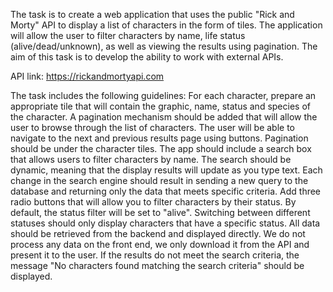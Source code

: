 The task is to create a web application that uses the public "Rick and Morty" API to display a list of characters in the form of tiles. The application will allow the user to filter characters by name, life status (alive/dead/unknown), as well as viewing the results using pagination. The aim of this task is to develop the ability to work with external APIs.

API link: https://rickandmortyapi.com

The task includes the following guidelines:
For each character, prepare an appropriate tile that will contain the graphic, name, status and species of the character.
A pagination mechanism should be added that will allow the user to browse through the list of characters. The user will be able to navigate to the next and previous results page using buttons. Pagination should be under the character tiles.
The app should include a search box that allows users to filter characters by name. The search should be dynamic, meaning that the display results will update as you type text. Each change in the search engine should result in sending a new query to the database and returning only the data that meets specific criteria.
Add three radio buttons that will allow you to filter characters by their status. By default, the status filter will be set to "alive". Switching between different statuses should only display characters that have a specific status.
All data should be retrieved from the backend and displayed directly. We do not process any data on the front end, we only download it from the API and present it to the user.
If the results do not meet the search criteria, the message "No characters found matching the search criteria" should be displayed.
